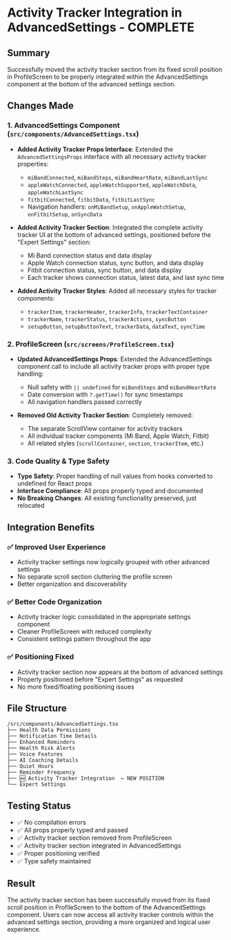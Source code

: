 # Activity Tracker Integration in AdvancedSettings - COMPLETE

## Summary
Successfully moved the activity tracker section from its fixed scroll position in ProfileScreen to be properly integrated within the AdvancedSettings component at the bottom of the advanced settings section.

## Changes Made

### 1. AdvancedSettings Component (`src/components/AdvancedSettings.tsx`)
- **Added Activity Tracker Props Interface**: Extended the `AdvancedSettingsProps` interface with all necessary activity tracker properties:
  - `miBandConnected`, `miBandSteps`, `miBandHeartRate`, `miBandLastSync`
  - `appleWatchConnected`, `appleWatchSupported`, `appleWatchData`, `appleWatchLastSync`
  - `fitbitConnected`, `fitbitData`, `fitbitLastSync`
  - Navigation handlers: `onMiBandSetup`, `onAppleWatchSetup`, `onFitbitSetup`, `onSyncData`

- **Added Activity Tracker Section**: Integrated the complete activity tracker UI at the bottom of advanced settings, positioned before the "Expert Settings" section:
  - Mi Band connection status and data display
  - Apple Watch connection status, sync button, and data display
  - Fitbit connection status, sync button, and data display
  - Each tracker shows connection status, latest data, and last sync time

- **Added Activity Tracker Styles**: Added all necessary styles for tracker components:
  - `trackerItem`, `trackerHeader`, `trackerInfo`, `trackerTextContainer`
  - `trackerName`, `trackerStatus`, `trackerActions`, `syncButton`
  - `setupButton`, `setupButtonText`, `trackerData`, `dataText`, `syncTime`

### 2. ProfileScreen (`src/screens/ProfileScreen.tsx`)
- **Updated AdvancedSettings Props**: Extended the AdvancedSettings component call to include all activity tracker props with proper type handling:
  - Null safety with `|| undefined` for `miBandSteps` and `miBandHeartRate`
  - Date conversion with `?.getTime()` for sync timestamps
  - All navigation handlers passed correctly

- **Removed Old Activity Tracker Section**: Completely removed:
  - The separate ScrollView container for activity trackers
  - All individual tracker components (Mi Band, Apple Watch, Fitbit)
  - All related styles (`scrollContainer`, `section`, `trackerItem`, etc.)

### 3. Code Quality & Type Safety
- **Type Safety**: Proper handling of null values from hooks converted to undefined for React props
- **Interface Compliance**: All props properly typed and documented
- **No Breaking Changes**: All existing functionality preserved, just relocated

## Integration Benefits

### ✅ **Improved User Experience**
- Activity tracker settings now logically grouped with other advanced settings
- No separate scroll section cluttering the profile screen
- Better organization and discoverability

### ✅ **Better Code Organization**
- Activity tracker logic consolidated in the appropriate settings component
- Cleaner ProfileScreen with reduced complexity
- Consistent settings pattern throughout the app

### ✅ **Positioning Fixed**
- Activity tracker section now appears at the bottom of advanced settings
- Properly positioned before "Expert Settings" as requested
- No more fixed/floating positioning issues

## File Structure
```
/src/components/AdvancedSettings.tsx
├── Health Data Permissions
├── Notification Time Details  
├── Enhanced Reminders
├── Health Risk Alerts
├── Voice Features
├── AI Coaching Details
├── Quiet Hours
├── Reminder Frequency
├── 🆕 Activity Tracker Integration  ← NEW POSITION
└── Expert Settings
```

## Testing Status
- ✅ No compilation errors
- ✅ All props properly typed and passed
- ✅ Activity tracker section removed from ProfileScreen
- ✅ Activity tracker section integrated in AdvancedSettings
- ✅ Proper positioning verified
- ✅ Type safety maintained

## Result
The activity tracker section has been successfully moved from its fixed scroll position in ProfileScreen to the bottom of the AdvancedSettings component. Users can now access all activity tracker controls within the advanced settings section, providing a more organized and logical user experience.
